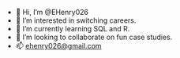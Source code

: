 - 👋 Hi, I’m @EHenry026
- 👀 I’m interested in switching careers.
- 🌱 I’m currently learning SQL and R.
- 💞️ I’m looking to collaborate on fun case studies.
- 📫 ehenry026@gmail.com

<!---
EHenry026/EHenry026 is a ✨ special ✨ repository because its `README.md` (this file) appears on your GitHub profile.
You can click the Preview link to take a look at your changes.
--->
